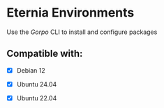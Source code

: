# Eternia Environments

Use the *Gorpo* CLI to install and configure packages

## Compatible with:
- [x] Debian 12
- [x] Ubuntu 24.04
- [x] Ubuntu 22.04

